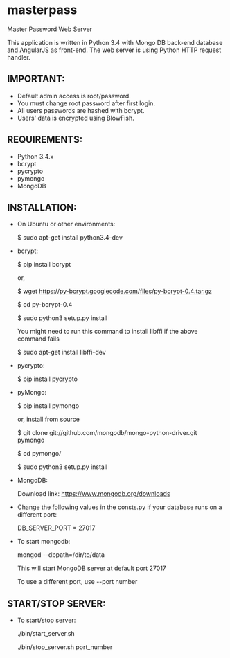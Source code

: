 masterpass
==========

Master Password Web Server

This application is written in Python 3.4 with Mongo DB back-end database and AngularJS as front-end.
The web server is using Python HTTP request handler.

IMPORTANT:
---------

* Default admin access is root/password. 
* You must change root password after first login.
* All users passwords are hashed with bcrypt.
* Users' data is encrypted using BlowFish.  
 

REQUIREMENTS:
------------

* Python 3.4.x
* bcrypt 
* pycrypto
* pymongo 
* MongoDB 


INSTALLATION:
-------------

* On Ubuntu or other environments:

  $ sudo apt-get install python3.4-dev

* bcrypt:

  $ pip install bcrypt

  or,

  $ wget https://py-bcrypt.googlecode.com/files/py-bcrypt-0.4.tar.gz 

  $ cd py-bcrypt-0.4

  $ sudo python3 setup.py install

  You might need to run this command to install libffi if the above command fails
  
  $ sudo apt-get install  libffi-dev 


* pycrypto:

  $ pip install pycrypto


* pyMongo:

  $ pip install pymongo

  or, install from source

  $ git clone git://github.com/mongodb/mongo-python-driver.git pymongo

  $ cd pymongo/

  $ sudo python3 setup.py install


* MongoDB:

  Download link: 
  https://www.mongodb.org/downloads


* Change the following values in the consts.py if your database runs on a different port:

  DB_SERVER_PORT = 27017

* To start mongodb:

   mongod --dbpath=/dir/to/data

   This will start MongoDB server at default port 27017

   To use a different port, use --port number


START/STOP SERVER:
-----------------

* To start/stop server:

  ./bin/start_server.sh

  ./bin/stop_server.sh port_number

